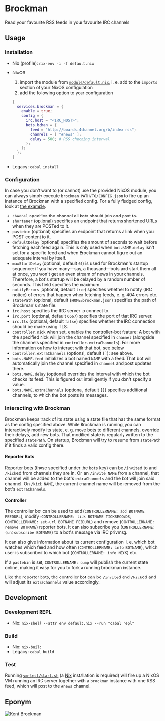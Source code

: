 # Brockman
Read your favourite RSS feeds in your favourite IRC channels

## Usage

### Installation
- Nix (profile): `nix-env -i -f default.nix`
- NixOS
  1. import the module from [`module/default.nix`](./module/default.nix), i. e. add to the `imports` section of your NixOS configuration
  2. add the following option to your configuration

  ```nix
  {
    services.brockman = {
      enable = true;
      config = {
        irc.host = "<IRC_HOST>";
        bots.bchan = {
          feed = "http://boards.4channel.org/b/index.rss";
          channels = [ "#news" ];
          delay = 500; # RSS checking interval
        };
      };
    };
  }
  ```
- Legacy: `cabal install`

### Configuration
In case you don't want to (or cannot) use the provided NixOS module, you can always simply execute `brockman PATH/TO/CONFIG.json` to fire up an instance of Brockman with a specified config.
For a fully fledged config, look at [the example](./config/example.json).

- `channel` specifies the channel all bots should join and post to.
- `shortener` (optional) specifies an endpoint that returns shortened URLs when they are POSTed to it.
- `pastebin` (optional) specifies an endpoint that returns a link when you POST content to it.
- `defaultDelay` (optional) specifies the amount of seconds to wait before fetching each feed again. This is only used when `bot.NAME.delay` isn't set for a specific feed and when Brockman cannot figure out an adequate interval by itself.
- `maxStartDelay` (optional, default `60`) is used for Brockman's startup sequence: if you have many—say, a thousand—bots and start them all at once, you won't get an even stream of news in your channels. Therefore, a bot's startup will be delayed by a random number of seconds. This field specifies the maximum.
- `notifyErrors` (optional, default `true`) specifies whether to notify (IRC notice) of errors that happen when fetching feeds, e. g. 404 errors etc.
- `statePath` (optional, default `$HOME/brockman.json`) specifies the path of Brockman's state file.
- `irc.host` specifies the IRC server to connect to.
- `irc.port` (optional, default `6667`) specifies the port of that IRC server.
- `irc.tls` (optional, default `false`) specifies whether the IRC connection should be made using TLS.
- `controller.nick` when set, enables the controller-bot feature: A bot with the specified nick will join the channel specified in `channel` (alongside the channels specified in `controller.extraChannels`). For more information on how to interact with that bot, see [below](#controller).
- `controller.extraChannels` (optional, default `[]`): see above.
- `bots.NAME.feed` initializes a bot named `NAME` with a feed. That bot will automatically join the channel specified in `channel` and post updates there.
- `bots.NAME.delay` (optional) overrides the interval with which the bot checks its feed. This is figured out intelligently if you don't specify a value.
- `bots.NAME.extraChannels` (optional, default `[]`) specifies additional channels, to which the bot posts its messages.

### Interacting with Brockman
Brockman keeps track of its state using a state file that has the same format as the config specified above. While Brockman is running, you can interactively modify its state, e. g. move bots to different channels, override their delays, add new bots. That modified state is regularly written to the specified `statePath`. On startup, Brockman will try to resume from `statePath` if it finds a valid config there.

#### Reporter Bots
Reporter bots (those specified under the `bots` key) can be `/invite`d to and `/kick`ed from channels they are in. On an `/invite NAME` from a channel, that channel will be added to the bot's `extraChannels` and the bot will join said channel. On `/kick NAME`, the current channel name will be removed from the bot's `extraChannels`.

#### Controller
The controller bot can be used to add (`CONTROLLERNAME: add BOTNAME FEEDURL`), modify (`CONTROLLERNAME: tick BOTNAME TICKSECONDS`, `CONTROLLERNAME: set-url BOTNAME FEEDURL`) and remove (`CONTROLLERNAME: remove BOTNAME`) reporter bots. It can also subscribe you (`CONTROLLERNAME: (un)subscribe BOTNAME`) to a bot's message via IRC privmsg.

It can also give information about its current configuration, i. e. which bot watches which feed and how often (`CONTROLLERNAME: info BOTNAME`), which user is subscribed to which bot (`CONTROLLERNAME: info NICK`) etc.

If a `pastebin` is set, `CONTROLLERNAME: dump` will publish the current state online, making it easy for you to fork a running brockman instance.

Like the reporter bots, the controller bot can be `/invite`d and `/kick`ed and will adjust its `extraChannels` value accordingly.

## Development

### Development REPL
- Nix: `nix-shell --attr env default.nix --run "cabal repl"  `

### Build
- Nix: `nix-build`
- Legacy: `cabal build`

### Test
Running [`vm-test/start.sh`](./vm-test/start.sh) (a [Nix](https://nixos.org) installation is required) will fire up a NixOS VM running an IRC server together with a `brockman` instance with one RSS feed, which will post to the `#news` channel.


## Eponym

![Kent Brockman](https://vignette.wikia.nocookie.net/simpsons/images/5/52/Kent_Brockman_2.png/revision/latest?cb=20121228104403&path-prefix=it)
